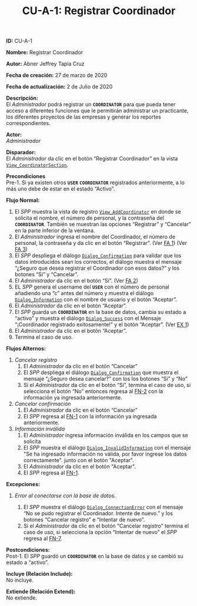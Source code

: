 ﻿---
layout: page
title: "CU-A-1: Registrar Coordinador"
permalink: /design-specification/uc-descriptions/administrator/cu-a-1/
hide_hero: true
---

**ID:** CU-A-1

**Nombre:** Registrar Coordinador

**Autor:** Abner Jeffrey Tapia Cruz

**Fecha de creación:** 27 de marzo de 2020

**Fecha de actualización:** 2 de Julio de 2020

**Descripción:**  
El *Administrador* podrá registrar un **`COORDINATOR`** para que pueda tener acceso a diferentes funciones que le permitirán administrar un practicante, los diferentes proyectos de las empresas y generar los reportes correspondientes.

**Actor:**  
*Administrador* 

**Disparador:**  
El *Administrador* da clic en el botón “Registrar Coordinador” en la vista [`View_CoordinatorSection`][VCSE].

**Precondiciones**  
Pre-1. Si ya existen otros **`USER`** **`COORDINATOR`** registrados anteriormente, a lo más uno debe de estar en el estado “Activo”.

**Flujo Normal:**  

  1. <a id="FN1"><i></i></a>El *SPP* muestra la vista de registro [`View_AddCoordinator`][VACR] en donde se solicita el nombre, el número de personal, y la contraseña del **`COORDINATOR`**. También se muestran las opciones “Registrar” y “Cancelar” en la parte inferior de la ventana.
  2. <a id="FN2"><i></i></a>El *Administrador* ingresa el nombre del Coordinador, el número de personal, la contraseña y da clic en el botón “Registrar”. (Ver <a href="#FA1">FA 1</a>) (Ver <a href="#FA3">FA 3</a>)
  3. El *SPP* despliega el diálogo [`Dialog_Confirmation`][DLCO] para validar que los datos introducidos sean los correctos, el diálogo muestra el mensaje “¿Seguro que desea registrar el Coordinador con esos datos?” y los botones “Sí” y “Cancelar”.
  4. El *Administrador* da clic en el botón “Sí”. (Ver <a href="#FA2">FA 2</a>)
  5. EL *SPP* genera el username del **`USER`** con el número de personal añadiendo una “c” antes del número y muestra el diálogo [`Dialog_Information`][DLI] con el nombre de usuario y el botón “Aceptar”.
  6. El *Administrador* da clic en el botón “Aceptar”.
  7. <a id="FN7"><i></i></a>El *SPP* guarda un **`COORDINATOR`** en la base de datos, cambia su estado a “activo” y muestra el diálogo [`Dialog_Success`][DLSU] con el Mensaje “¡Coordinador registrado exitosamente!” y el botón “Aceptar”. (Ver <a href="#EX1">EX 1</a>)
  8. El *Administrador* da clic en el botón “Aceptar”.
  9. Termina el caso de uso.
  
**Flujos Alternos:**  
1. <a id="FA1"><i></i></a>*Cancelar registro*
	1. El *Administrador* da clic en el botón “Cancelar”
	2. El *SPP* despliega el diálogo [`Dialog_Confirmation`][DLCO] que muestra el mensaje “¿Seguro desea cancelar?” con los los botones “Sí” y “No”
	3. Si el *Administrador* da clic en el botón “Sí”, termina el caso de uso, si selecciona el botón “No” entonces regresa al <a href="#FN2">FN-2</a> con la información ya ingresada anteriormente.
2. <a id="FA2"><i></i></a>*Cancelar confirmación*
	1. El *Administrador* da clic en el botón “Cancelar”
	2. El *SPP* regresa al <a href="#FN1">FN-1</a> con la información ya ingresada anteriormente.
3. <a id="FA3"><i></i></a>*Información inválida*
	1. El *Administrador* ingresa información inválida en los campos que se solicita
	2. El *SPP* muestra el diálogo [`Dialog_InvalidInformation`][DLII] con el mensaje "Se ha ingresado información no válida, por favor ingrese los datos correctamente". junto con el botón "Aceptar".
	3. El *Administrador* da clic en el botón "Aceptar".
	4. El *SPP* regresa al <a href="#FN1">FN-1</a>.

**Excepciones:**  
1. <a id="EX1"><i></i></a>*Error al conectarse con la base de datos.*
 
	1. El *SPP* muestra el diálogo [`Dialog_ConnectionError`][DLCE] con el mensaje “No se pudo registrar el Coordinador. Intente de nuevo.” y los botones “Cancelar registro” e “Intentar de nuevo”.
	2. Si el *Administrador* da clic en el botón “Cancelar registro” termina el caso de uso, si selecciona la opción “Intentar de nuevo” el *SPP* regresa al <a href="#FN7">FN-7</a>.

**Postcondiciones:**  
Post-1. El *SPP* guardó un **`COORDINATOR`** en la base de datos y se cambió su estado a “activo”.

**Incluye (Relación Include):**  
No incluye.

**Extiende (Relación Extend):**  
No extiende.

[VACR]: https://raw.githubusercontent.com/Phalord/PracticasProfesionales/gh-pages/assets/imgs/prototypes/administrator/View_AddCoordinator.png "`View_AddCoordinator` Prototype"
[VCSE]: https://raw.githubusercontent.com/Phalord/PracticasProfesionales/gh-pages/assets/imgs/prototypes/administrator/View_CoordinatorSection.png "`View_CoordinatorSection` Prototype"
[DLCO]: https://raw.githubusercontent.com/Phalord/PracticasProfesionales/gh-pages/assets/imgs/prototypes/generals/Dialog_Confirmation.png "`Dialog_Confirmation` Prototype"
[DLSU]: https://raw.githubusercontent.com/Phalord/PracticasProfesionales/gh-pages/assets/imgs/prototypes/generals/Dialog_Success.png "`Dialog_Success` Prototype"
[DLII]: https://raw.githubusercontent.com/Phalord/PracticasProfesionales/gh-pages/assets/imgs/prototypes/generals/Dialog_InvalidInformation.png "`Dialog_InvalidInformation` Prototype"
[DLCE]: https://raw.githubusercontent.com/Phalord/PracticasProfesionales/gh-pages/assets/imgs/prototypes/generals/Dialog_ConnectionError.png "`Dialog_ConnectionError` Prototype"
[DLI]: https://raw.githubusercontent.com/Phalord/PracticasProfesionales/gh-pages/assets/imgs/prototypes/generals/Dialog_Information.png "`Dialog_Information` Prototype"